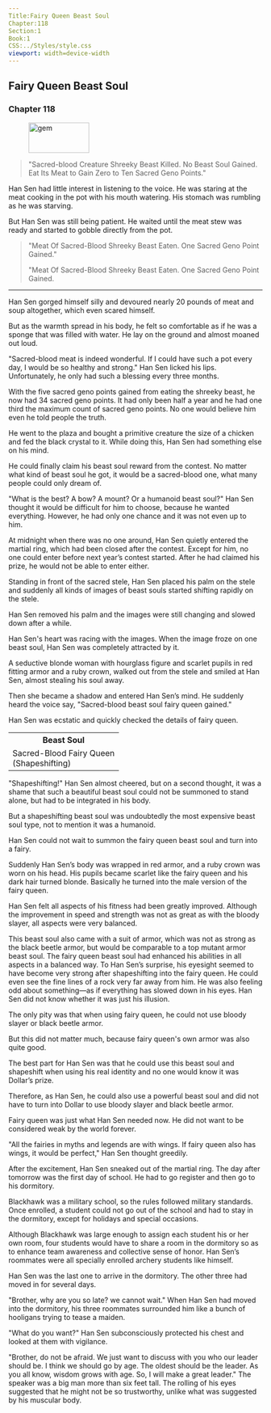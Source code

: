 ```yaml
---
Title:Fairy Queen Beast Soul
Chapter:118
Section:1
Book:1
CSS:../Styles/style.css
viewport: width=device-width
---
```


## Fairy Queen Beast Soul
### Chapter 118

<figure>
	<img src="../Images/gem.gif" alt="gem" id="gem" width="120" height="60" />
</figure>



> "Sacred-blood Creature Shreeky Beast Killed. No Beast Soul Gained. Eat Its Meat to Gain Zero to Ten Sacred Geno Points."

Han Sen had little interest in listening to the voice. He was staring at the meat cooking in the pot with his mouth watering. His stomach was rumbling as he was starving.

But Han Sen was still being patient. He waited until the meat stew was ready and started to gobble directly from the pot.

> "Meat Of Sacred-Blood Shreeky Beast Eaten. One Sacred Geno Point Gained."
>
> "Meat Of Sacred-Blood Shreeky Beast Eaten. One Sacred Geno Point Gained.

***

Han Sen gorged himself silly and devoured nearly 20 pounds of meat and soup altogether, which even scared himself.

But as the warmth spread in his body, he felt so comfortable as if he was a sponge that was filled with water. He lay on the ground and almost moaned out loud.

"Sacred-blood meat is indeed wonderful. If I could have such a pot every day, I would be so healthy and strong." Han Sen licked his lips. Unfortunately, he only had such a blessing every three months.

With the five sacred geno points gained from eating the shreeky beast, he now had 34 sacred geno points. It had only been half a year and he had one third the maximum count of sacred geno points. No one would believe him even he told people the truth.

He went to the plaza and bought a primitive creature the size of a chicken and fed the black crystal to it. While doing this, Han Sen had something else on his mind.

He could finally claim his beast soul reward from the contest. No matter what kind of beast soul he got, it would be a sacred-blood one, what many people could only dream of.

"What is the best? A bow? A mount? Or a humanoid beast soul?" Han Sen thought it would be difficult for him to choose, because he wanted everything. However, he had only one chance and it was not even up to him.

At midnight when there was no one around, Han Sen quietly entered the martial ring, which had been closed after the contest. Except for him, no one could enter before next year’s contest started. After he had claimed his prize, he would not be able to enter either.

Standing in front of the sacred stele, Han Sen placed his palm on the stele and suddenly all kinds of images of beast souls started shifting rapidly on the stele.

Han Sen removed his palm and the images were still changing and slowed down after a while.

Han Sen's heart was racing with the images. When the image froze on one beast soul, Han Sen was completely attracted by it.

A seductive blonde woman with hourglass figure and scarlet pupils in red fitting armor and a ruby crown, walked out from the stele and smiled at Han Sen, almost stealing his soul away.

Then she became a shadow and entered Han Sen’s mind. He suddenly heard the voice say, "Sacred-blood beast soul fairy queen gained."

Han Sen was ecstatic and quickly checked the details of fairy queen.

<div class="tables">
	<table class="beast">
		<tr>
			<th>Beast Soul</th>
		</tr><tr>
			<td>Sacred-Blood Fairy Queen<br>
				<span class="type">(Shapeshifting)</span>
			</td>
		</tr>
	</table>
	<!-- Type of Sacred-Blood Beast Soul Fairy Queen: Shapeshifting. -->
</div>

"Shapeshifting!" Han Sen almost cheered, but on a second thought, it was a shame that such a beautiful beast soul could not be summoned to stand alone, but had to be integrated in his body.

But a shapeshifting beast soul was undoubtedly the most expensive beast soul type, not to mention it was a humanoid.

Han Sen could not wait to summon the fairy queen beast soul and turn into a fairy.

Suddenly Han Sen’s body was wrapped in red armor, and a ruby crown was worn on his head. His pupils became scarlet like the fairy queen and his dark hair turned blonde. Basically he turned into the male version of the fairy queen.

Han Sen felt all aspects of his fitness had been greatly improved. Although the improvement in speed and strength was not as great as with the bloody slayer, all aspects were very balanced.

This beast soul also came with a suit of armor, which was not as strong as the black beetle armor, but would be comparable to a top mutant armor beast soul. The fairy queen beast soul had enhanced his abilities in all aspects in a balanced way. To Han Sen’s surprise, his eyesight seemed to have become very strong after shapeshifting into the fairy queen. He could even see the fine lines of a rock very far away from him. He was also feeling odd about something—as if everything has slowed down in his eyes. Han Sen did not know whether it was just his illusion.

The only pity was that when using fairy queen, he could not use bloody slayer or black beetle armor.

But this did not matter much, because fairy queen's own armor was also quite good.

The best part for Han Sen was that he could use this beast soul and shapeshift when using his real identity and no one would know it was Dollar’s prize.

Therefore, as Han Sen, he could also use a powerful beast soul and did not have to turn into Dollar to use bloody slayer and black beetle armor.

Fairy queen was just what Han Sen needed now. He did not want to be considered weak by the world forever.

"All the fairies in myths and legends are with wings. If fairy queen also has wings, it would be perfect," Han Sen thought greedily.

After the excitement, Han Sen sneaked out of the martial ring. The day after tomorrow was the first day of school. He had to go register and then go to his dormitory.

Blackhawk was a military school, so the rules followed military standards. Once enrolled, a student could not go out of the school and had to stay in the dormitory, except for holidays and special occasions.

Although Blackhawk was large enough to assign each student his or her own room, four students would have to share a room in the dormitory so as to enhance team awareness and collective sense of honor. Han Sen’s roommates were all specially enrolled archery students like himself.

Han Sen was the last one to arrive in the dormitory. The other three had moved in for several days.

"Brother, why are you so late? we cannot wait." When Han Sen had moved into the dormitory, his three roommates surrounded him like a bunch of hooligans trying to tease a maiden.

"What do you want?" Han Sen subconsciously protected his chest and looked at them with vigilance.

"Brother, do not be afraid. We just want to discuss with you who our leader should be. I think we should go by age. The oldest should be the leader. As you all know, wisdom grows with age. So, I will make a great leader." The speaker was a big man more than six feet tall. The rolling of his eyes suggested that he might not be so trustworthy, unlike what was suggested by his muscular body.